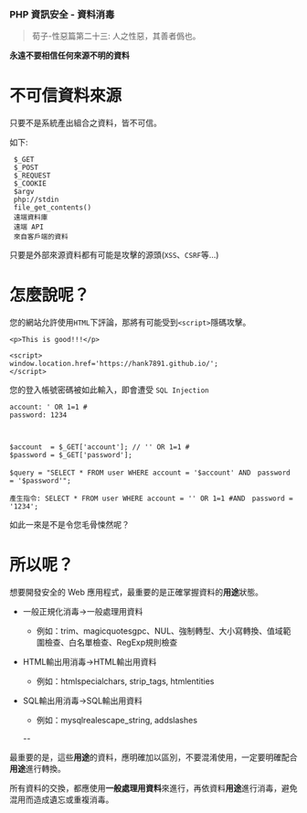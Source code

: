 ### PHP 資訊安全 - 資料消毒

> 荀子-性惡篇第二十三: 人之性惡，其善者僞也。

**永遠不要相信任何來源不明的資料**

<!-- more -->


# 不可信資料來源
只要不是系統產出組合之資料，皆不可信。

如下:
```
 $_GET
 $_POST
 $_REQUEST
 $_COOKIE
 $argv
 php://stdin
 file_get_contents()
 遠端資料庫
 遠端 API
 來自客戶端的資料
```

只要是外部來源資料都有可能是攻擊的源頭(`XSS`、`CSRF`等...)

# 怎麼說呢？

您的網站允許使用`HTML`下評論，那將有可能受到`<script>`隱碼攻擊。

```
<p>This is good!!!</p>

<script>
window.location.href='https://hank7891.github.io/';
</script>
```

您的登入帳號密碼被如此輸入，即會遭受 `SQL Injection`
```
account: ' OR 1=1 #
password: 1234



$account  = $_GET['account']; // '' OR 1=1 #
$password = $_GET['password'];

$query = "SELECT * FROM user WHERE account = '$account' AND　password = '$password'";

產生指令: SELECT * FROM user WHERE account = '' OR 1=1 #AND　password = '1234';
```

如此一來是不是令您毛骨悚然呢？

# 所以呢？
想要開發安全的 Web 應用程式，最重要的是正確掌握資料的**用途**狀態。

* 一般正規化消毒→一般處理用資料
    * 例如：trim、magicquotesgpc、NUL、強制轉型、大小寫轉換、值域範圍檢查、白名單檢查、RegExp規則檢查 
* HTML輸出用消毒→HTML輸出用資料
    * 例如：htmlspecialchars, strip_tags, htmlentities 
* SQL輸出用消毒→SQL輸出用資料
    * 例如：mysqlrealescape_string, addslashes

    --

最重要的是，這些**用途**的資料，應明確加以區別，不要混淆使用，一定要明確配合**用途**進行轉換。
 
所有資料的交換，都應使用**一般處理用資料**來進行，再依資料**用途**進行消毒，避免混用而造成遺忘或重複消毒。 

	






